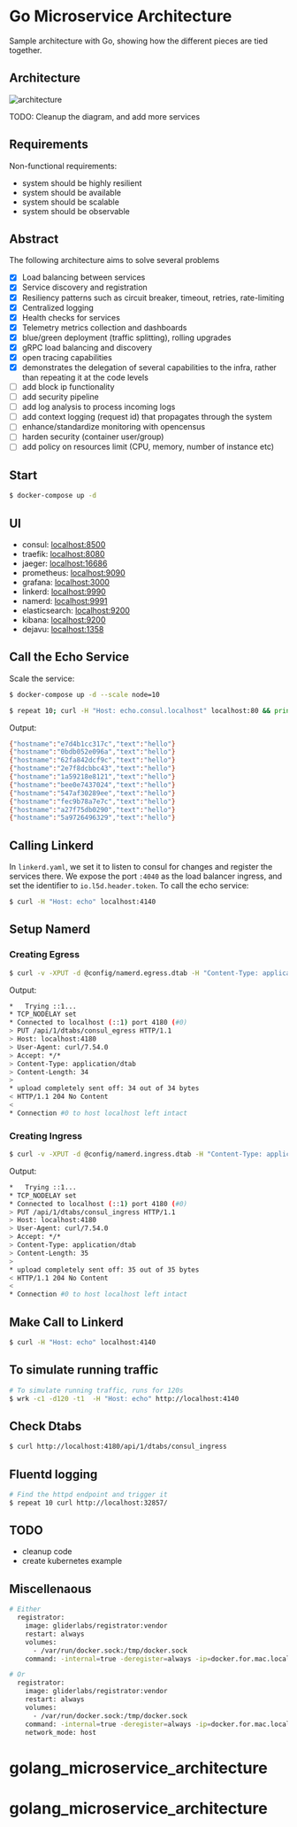 # Go Microservice Architecture

Sample architecture with Go, showing how the different pieces are tied together.

## Architecture

![architecture](assets/architecture.png)

TODO: Cleanup the diagram, and add more services

## Requirements

Non-functional requirements:

- system should be highly resilient
- system should be available
- system should be scalable
- system should be observable

## Abstract

The following architecture aims to solve several problems

- [x] Load balancing between services
- [x] Service discovery and registration
- [x] Resiliency patterns such as circuit breaker, timeout, retries, rate-limiting
- [x] Centralized logging
- [x] Health checks for services
- [x] Telemetry metrics collection and dashboards
- [x] blue/green deployment (traffic splitting), rolling upgrades
- [x] gRPC load balancing and discovery
- [x] open tracing capabilities
- [x] demonstrates the delegation of several capabilities to the infra, rather than repeating it at the code levels
- [ ] add block ip functionality
- [ ] add security pipeline 
- [ ] add log analysis to process incoming logs
- [ ] add context logging (request id) that propagates through the system
- [ ] enhance/standardize monitoring with opencensus
- [ ] harden security (container user/group)
- [ ] add policy on resources limit (CPU, memory, number of instance etc)

## Start

```bash
$ docker-compose up -d
```

## UI

- consul: [localhost:8500](http://localhost:8500)
- traefik: [localhost:8080](http://localhost:8080)
- jaeger: [localhost:16686](http://localhost:16686)
- prometheus: [localhost:9090](http://localhost:9090)
- grafana: [localhost:3000](http://localhost:3000)
- linkerd: [localhost:9990](http://localhost:9990)
- namerd: [localhost:9991](http://localhost:9991)
- elasticsearch: [localhost:9200](http://localhost:9200)
- kibana: [localhost:9200](http://localhost:5601)
- dejavu: [localhost:1358](http://localhost:1358)

## Call the Echo Service

Scale the service:

```bash
$ docker-compose up -d --scale node=10
```

```bash
$ repeat 10; curl -H "Host: echo.consul.localhost" localhost:80 && printf "\n";
```

Output:

```bash
{"hostname":"e7d4b1cc317c","text":"hello"}
{"hostname":"0bdb052e096a","text":"hello"}
{"hostname":"62fa842dcf9c","text":"hello"}
{"hostname":"2e7f8dcbbc43","text":"hello"}
{"hostname":"1a59218e8121","text":"hello"}
{"hostname":"bee0e7437024","text":"hello"}
{"hostname":"547af30289ee","text":"hello"}
{"hostname":"fec9b78a7e7c","text":"hello"}
{"hostname":"a27f75db0290","text":"hello"}
{"hostname":"5a9726496329","text":"hello"}
```

## Calling Linkerd

In `linkerd.yaml`, we set it to listen to consul for changes and register the services there. We expose the port `:4040` as the load balancer ingress, and set the identifier to `io.l5d.header.token`. To call the echo service:

```bash
$ curl -H "Host: echo" localhost:4140
```

## Setup Namerd

### Creating Egress

```bash
$ curl -v -XPUT -d @config/namerd.egress.dtab -H "Content-Type: application/dtab" http://localhost:4180/api/1/dtabs/consul_egress
```

Output:

```bash
*   Trying ::1...
* TCP_NODELAY set
* Connected to localhost (::1) port 4180 (#0)
> PUT /api/1/dtabs/consul_egress HTTP/1.1
> Host: localhost:4180
> User-Agent: curl/7.54.0
> Accept: */*
> Content-Type: application/dtab
> Content-Length: 34
>
* upload completely sent off: 34 out of 34 bytes
< HTTP/1.1 204 No Content
<
* Connection #0 to host localhost left intact
```


### Creating Ingress

```bash
$ curl -v -XPUT -d @config/namerd.ingress.dtab -H "Content-Type: application/dtab" http://localhost:4180/api/1/dtabs/consul_ingress
```

Output:

```bash
*   Trying ::1...
* TCP_NODELAY set
* Connected to localhost (::1) port 4180 (#0)
> PUT /api/1/dtabs/consul_ingress HTTP/1.1
> Host: localhost:4180
> User-Agent: curl/7.54.0
> Accept: */*
> Content-Type: application/dtab
> Content-Length: 35
>
* upload completely sent off: 35 out of 35 bytes
< HTTP/1.1 204 No Content
<
* Connection #0 to host localhost left intact
```

## Make Call to Linkerd

```bash
$ curl -H "Host: echo" localhost:4140
```

## To simulate running traffic

```bash
# To simulate running traffic, runs for 120s
$ wrk -c1 -d120 -t1  -H "Host: echo" http://localhost:4140
```

## Check Dtabs

```bash
$ curl http://localhost:4180/api/1/dtabs/consul_ingress
```
<!--
This code shows how to distribute traffic in linkerd, particularly useful for blue/green deployment. One-tenth of the traffic will be sent to api2 and the rest to api1. api2 is the newer version that needs to be released.

/svc      => /#/io.l5d.linker_to_consul/.local;
/svc/api1 => 1 * /#/io.l5d.linker_to_consul/.local/api2 & 9 * /#/io.l5d.linker_to_consul/.local/api1;
If you make the call to api1 ten times, you should get one call to the api2 and nine calls to the api2. api1 returns the text hello while api2 the text world.

# Making a single call
$ curl -H "Host: api1" localhost:4140

# Making twenty calls
$ for i in {1..20}; do curl -H "Host: api1" localhost:4140; echo ""; done
Let's simulate a running traffic, and make dynamic configuration to change the routing.

# To simulate running traffic, runs for 120s
$ wrk -c1 -d120 -t1  -H "Host: api1" http://localhost:4140
While the traffic is running, make a request to split the traffic by half.

# Shift to 50:50, half old api, half new api traffic
$ curl -v -X PUT -d @namerd50.dtab -H "Content-Type: application/dtab" http://localhost:4180/api/1/dtabs/linker_to_consul

# Shift 100% to new api
$ curl -v -X PUT -d @namerd100.dtab -H "Content-Type: application/dtab" http://localhost:4180/api/1/dtabs/linker_to_consul
If the new api is down, linkerd/namerd will hold a cache of the previous running service and will automatically revert back.

# Kill new api
$ docker-compose stop api2-->

## Fluentd logging

```bash
# Find the httpd endpoint and trigger it
$ repeat 10 curl http://localhost:32857/
```

## TODO

- cleanup code
- create kubernetes example

## Miscellenaous

```bash
# Either
  registrator:
    image: gliderlabs/registrator:vendor
    restart: always
    volumes:
      - /var/run/docker.sock:/tmp/docker.sock
    command: -internal=true -deregister=always -ip=docker.for.mac.localhost -cleanup -tags=registrator consul://consul:8500

# Or
  registrator:
    image: gliderlabs/registrator:vendor
    restart: always
    volumes:
      - /var/run/docker.sock:/tmp/docker.sock
    command: -internal=true -deregister=always -ip=docker.for.mac.localhost -cleanup -tags=registrator consul:8500
    network_mode: host
```
# golang_microservice_architecture
# golang_microservice_architecture
